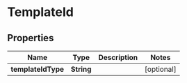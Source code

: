 # TemplateId

## Properties
Name | Type | Description | Notes
------------ | ------------- | ------------- | -------------
**templateIdType** | **String** |  |  [optional]
